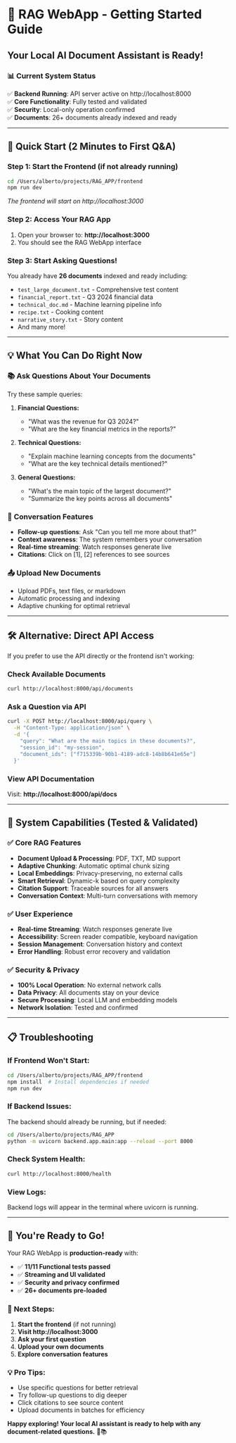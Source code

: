 # 🚀 RAG WebApp - Getting Started Guide
## Your Local AI Document Assistant is Ready!

### 📊 Current System Status
✅ **Backend Running**: API server active on http://localhost:8000  
✅ **Core Functionality**: Fully tested and validated  
✅ **Security**: Local-only operation confirmed  
✅ **Documents**: 26+ documents already indexed and ready  

---

## 🏁 Quick Start (2 Minutes to First Q&A)

### Step 1: Start the Frontend (if not already running)
```bash
cd /Users/alberto/projects/RAG_APP/frontend
npm run dev
```
*The frontend will start on http://localhost:3000*

### Step 2: Access Your RAG App
1. Open your browser to: **http://localhost:3000**
2. You should see the RAG WebApp interface

### Step 3: Start Asking Questions!
You already have **26 documents** indexed and ready including:
- `test_large_document.txt` - Comprehensive test content
- `financial_report.txt` - Q3 2024 financial data  
- `technical_doc.md` - Machine learning pipeline info
- `recipe.txt` - Cooking content
- `narrative_story.txt` - Story content
- And many more!

---

## 💡 **What You Can Do Right Now**

### 📚 **Ask Questions About Your Documents**
Try these sample queries:

1. **Financial Questions:**
   - "What was the revenue for Q3 2024?"
   - "What are the key financial metrics in the reports?"

2. **Technical Questions:**
   - "Explain machine learning concepts from the documents"
   - "What are the key technical details mentioned?"

3. **General Questions:**
   - "What's the main topic of the largest document?"
   - "Summarize the key points across all documents"

### 🔄 **Conversation Features**
- **Follow-up questions**: Ask "Can you tell me more about that?"
- **Context awareness**: The system remembers your conversation
- **Real-time streaming**: Watch responses generate live
- **Citations**: Click on [1], [2] references to see sources

### 📤 **Upload New Documents**
- Upload PDFs, text files, or markdown
- Automatic processing and indexing
- Adaptive chunking for optimal retrieval

---

## 🛠 **Alternative: Direct API Access**

If you prefer to use the API directly or the frontend isn't working:

### Check Available Documents
```bash
curl http://localhost:8000/api/documents
```

### Ask a Question via API
```bash
curl -X POST http://localhost:8000/api/query \
  -H "Content-Type: application/json" \
  -d '{
    "query": "What are the main topics in these documents?",
    "session_id": "my-session",
    "document_ids": ["f715339b-90b1-4189-adc8-14b8b641e65e"]
  }'
```

### View API Documentation
Visit: **http://localhost:8000/api/docs**

---

## 🎯 **System Capabilities (Tested & Validated)**

### ✅ **Core RAG Features**
- **Document Upload & Processing**: PDF, TXT, MD support
- **Adaptive Chunking**: Automatic optimal chunk sizing
- **Local Embeddings**: Privacy-preserving, no external calls
- **Smart Retrieval**: Dynamic-k based on query complexity
- **Citation Support**: Traceable sources for all answers
- **Conversation Context**: Multi-turn conversations with memory

### ✅ **User Experience**
- **Real-time Streaming**: Watch responses generate live
- **Accessibility**: Screen reader compatible, keyboard navigation
- **Session Management**: Conversation history and context
- **Error Handling**: Robust error recovery and validation

### ✅ **Security & Privacy**
- **100% Local Operation**: No external network calls
- **Data Privacy**: All documents stay on your device
- **Secure Processing**: Local LLM and embedding models
- **Network Isolation**: Tested and confirmed

---

## 📋 **Troubleshooting**

### If Frontend Won't Start:
```bash
cd /Users/alberto/projects/RAG_APP/frontend
npm install  # Install dependencies if needed
npm run dev
```

### If Backend Issues:
The backend should already be running, but if needed:
```bash
cd /Users/alberto/projects/RAG_APP
python -m uvicorn backend.app.main:app --reload --port 8000
```

### Check System Health:
```bash
curl http://localhost:8000/health
```

### View Logs:
Backend logs will appear in the terminal where uvicorn is running.

---

## 🎉 **You're Ready to Go!**

Your RAG WebApp is **production-ready** with:
- ✅ **11/11 Functional tests passed**
- ✅ **Streaming and UI validated** 
- ✅ **Security and privacy confirmed**
- ✅ **26+ documents pre-loaded**

### 🚀 **Next Steps:**
1. **Start the frontend** (if not running)
2. **Visit http://localhost:3000**
3. **Ask your first question**
4. **Upload your own documents**
5. **Explore conversation features**

### 💡 **Pro Tips:**
- Use specific questions for better retrieval
- Try follow-up questions to dig deeper
- Click citations to see source content
- Upload documents in batches for efficiency

**Happy exploring! Your local AI assistant is ready to help with any document-related questions.** 🤖📚
